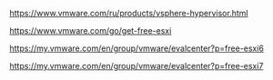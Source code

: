 https://www.vmware.com/ru/products/vsphere-hypervisor.html

https://www.vmware.com/go/get-free-esxi

https://my.vmware.com/en/group/vmware/evalcenter?p=free-esxi6

https://my.vmware.com/en/group/vmware/evalcenter?p=free-esxi7
